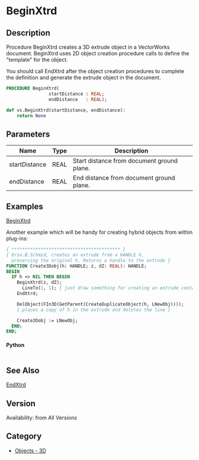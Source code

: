 # BeginXtrd

## Description
Procedure BeginXtrd creates a 3D extrude object in a VectorWorks document. BeginXtrd uses 2D object creation procedure calls to define the &quot;template&quot; for the object. 

You should call EndXtrd after the object creation procedures to complete the definition and generate the extrude object in the document.

```pascal
PROCEDURE BeginXtrd(
				startDistance : REAL;
				endDistance   : REAL);
```

```python
def vs.BeginXtrd(startDistance, endDistance):
    return None
```

## Parameters
|Name|Type|Description|
|---|---|---|
|startDistance|REAL|Start distance from document ground plane.|
|endDistance|REAL|End distance from document ground plane.|

## Examples
[BeginXtrd](examples/BeginXtrd.md)

Another example which will be handy for creating hybrid objects from within plug-ins:
```pascal
{ ***************************************** }
{ Orso.B.Schmid, creates an extrude from a HANDLE h,
  preserving the original h. Returns a handle to the extrude }
FUNCTION Create3Dobj(h: HANDLE; z, dZ: REAL): HANDLE;
BEGIN
  IF h <> NIL THEN BEGIN
    BeginXtrd(z, dZ);
      LineTo(1, 1); { just draw something for creating an extrude container }
    EndXtrd;

    DelObject(FIn3D(GetParent(CreateDuplicateObject(h, LNewObj))));
    { places a copy of h in the extrude and deletes the line }

    Create3Dobj := LNewObj;
  END;
END;
```
#### Python ####
```python

```

## See Also
[EndXtrd](EndXtrd.md)

## Version
Availability: from All Versions

## Category
* [Objects - 3D](../Categories/Objects%20-%203D.md)
